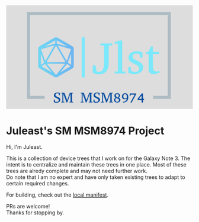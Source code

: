 ![banner](https://raw.githubusercontent.com/JLST-SM-MSM8974/.github/main/profile/banner.png)
# Juleast's SM MSM8974 Project
Hi, I'm Juleast.

This is a collection of device trees that I work on for the Galaxy Note 3. The intent is to centralize and maintain these trees in one place. Most of these trees are alredy complete and may not need further work.  
Do note that I am no expert and have only taken existing trees to adapt to certain required changes.

For building, check out the [local manifest](https://github.com/JLST-SM-MSM8974/local_manifests).

PRs are welcome!  
Thanks for stopping by.
